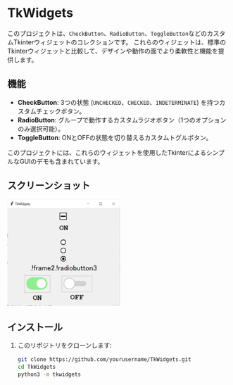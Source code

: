 # TkWidgets

このプロジェクトは、`CheckButton`、`RadioButton`、`ToggleButton`などのカスタムTkinterウィジェットのコレクションです。
これらのウィジェットは、標準のTkinterウィジェットと比較して、デザインや動作の面でより柔軟性と機能を提供します。

## 機能

- **CheckButton**: 3つの状態 (`UNCHECKED`、`CHECKED`、`INDETERMINATE`) を持つカスタムチェックボタン。
- **RadioButton**: グループで動作するカスタムラジオボタン（1つのオプションのみ選択可能）。
- **ToggleButton**: ONとOFFの状態を切り替えるカスタムトグルボタン。

このプロジェクトには、これらのウィジェットを使用したTkinterによるシンプルなGUIのデモも含まれています。

## スクリーンショット

<img src="./image.png" width=256>

## インストール

1. このリポジトリをクローンします:  

   ```bash
   git clone https://github.com/yourusername/TkWidgets.git
   cd TkWidgets
   python3 -m tkwidgets
